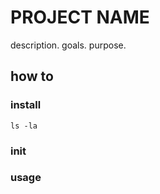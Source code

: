 # PROJECT NAME

description.
goals.
purpose.

## how to

### install

```shell
ls -la
```

### init

### usage
